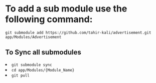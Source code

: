 <h1>To add a sub module use the following command:</h1>
<code>git submodule add https://github.com/tahir-kali/advertisement.git app/Modules/Advertisement</code>

<h2> To Sync all submodules </h2>
<li><code>git submodule sync </code></li>
<li><code>cd app/Modules/{Module_Name}</code></li>
<li><code>git pull</code></li>
